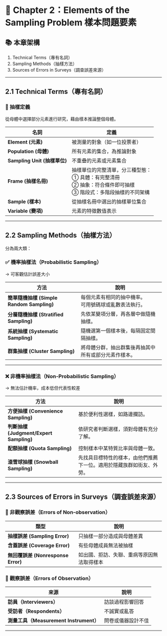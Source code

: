 # 📘 Chapter 2：Elements of the Sampling Problem 樣本問題要素

## 📚 本章架構

1. Technical Terms（專有名詞）  
2. Sampling Methods（抽樣方法）  
3. Sources of Errors in Surveys（調查誤差來源）  

---

## 2.1 Technical Terms（專有名詞）

### 📌 抽樣定義  
從母體中選擇部分元素進行研究，藉由樣本推論整個母體。

| 名詞 | 定義 |
|------|------|
| **Element (元素)** | 被測量的對象（如一位投票者） |
| **Population (母體)** | 所有元素的集合，為推論對象 |
| **Sampling Unit (抽樣單位)** | 不重疊的元素或元素集合 |
| **Frame (抽樣名冊)** | 抽樣單位的完整清單，分三種型態：<br>① 具體：有完整清冊<br>② 抽象：符合條件即可抽樣<br>③ 階段式：多階段抽樣的不同架構 |
| **Sample (樣本)** | 從抽樣名冊中選出的抽樣單位集合 |
| **Variable (變項)** | 元素的特徵數值表示 |

---

## 2.2 Sampling Methods（抽樣方法）

分為兩大類：

### ✅ 機率抽樣法（Probabilistic Sampling）  
→ 可客觀估計誤差大小

| 方法 | 說明 |
|------|------|
| **簡單隨機抽樣 (Simple Random Sampling)** | 每個元素有相同的抽中機率。<br>可用號碼球或亂數表法執行。 |
| **分層隨機抽樣 (Stratified Sampling)** | 先依某變項分層，再各層中做隨機抽樣。 |
| **系統抽樣 (Systematic Sampling)** | 隨機選第一個樣本後，每隔固定間隔抽樣。 |
| **群集抽樣 (Cluster Sampling)** | 將母體分群，抽出群集後再抽其中所有或部分元素作樣本。 |

---

### ❌ 非機率抽樣法（Non-Probabilistic Sampling）  
→ 無法估計機率，成本低但代表性較差

| 方法 | 說明 |
|------|------|
| **方便抽樣 (Convenience Sampling)** | 基於便利性選樣，如路邊攔訪。 |
| **判斷抽樣 (Judgment/Expert Sampling)** | 依研究者判斷選樣，須對母體有充分了解。 |
| **配額抽樣 (Quota Sampling)** | 控制樣本中某特質比率與母體一致。 |
| **滾雪球抽樣 (Snowball Sampling)** | 先找具目標特性的樣本，由他們推薦下一位。適用於隱藏族群如街友、外勞。 |

---

## 2.3 Sources of Errors in Surveys（調查誤差來源）

### 🔺 非觀察誤差（Errors of Non-observation）

| 類型 | 說明 |
|------|------|
| **抽樣誤差 (Sampling Error)** | 只抽樣一部分造成與母體差異 |
| **含蓋誤差 (Coverage Error)** | 有些母體成員無法被抽樣 |
| **無回覆誤差 (Nonresponse Error)** | 如出國、拒訪、失聯、重病等原因無法取得樣本 |

### 🔻 觀察誤差（Errors of Observation）

| 來源 | 說明 |
|------|------|
| **訪員（Interviewers）** | 訪談過程影響回答 |
| **受訪者（Respondents）** | 不誠實或亂答 |
| **測量工具（Measurement Instrument）** | 問卷或儀器設計不佳 |

---